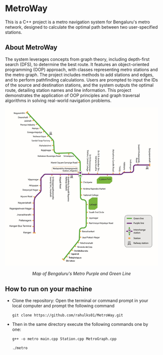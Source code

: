 # MetroWay

This is a C++ project is a metro navigation system for Bengaluru's metro network,
designed to calculate the optimal path between two user-specified stations.

## About MetroWay

The system leverages concepts from graph theory, including depth-first search (DFS), to determine the best route.
It features an object-oriented programming (OOP) approach, with classes representing metro stations and the metro graph.
The project includes methods to add stations and edges, and to perform pathfinding calculations.
Users are prompted to input the IDs of the source and destination stations, and the system outputs the optimal route, detailing station names and line information.
This project demonstrates the application of OOP principles and graph traversal algorithms in solving real-world navigation problems.

<p align="center">
  <img alt="metroMap" width="650" src="https://github.com/rahulks01/MetroWay/blob/master/MetroMap.png">
</p>
<p align="center">
  <em>Map of Bengaluru's Metro Purple and Green Line</em>
</p>

## How to run on your machine
- Clone the repository:
  Open the terminal or command prompt in your local computer and prompt the following command
  ```
  git clone https://github.com/rahulks01/MetroWay.git
  ```
- Then in the same directory execute the following commands one by one:
  ```
  g++ -o metro main.cpp Station.cpp MetroGraph.cpp
  ```
  ```
  ./metro
  ```
